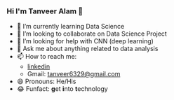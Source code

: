 ### Hi I'm Tanveer Alam 👋

<!--
**tanveer234/tanveer234** is a ✨ _special_ ✨ repository because its `README.md` (this file) appears on your GitHub profile.

Here are some ideas to get you started:

- 🔭 I’m currently working on ... -->
- 🌱 I’m currently learning Data Science
- 👯 I’m looking to collaborate on Data Science Project
- 🤔 I’m looking for help with CNN (deep learning)
- 💬 Ask me about anything related to data analysis
- 📫 How to reach me: 
    - [linkedin](https://www.linkedin.com/in/tanveer-alam-59b74312a/)
    - Gmail: tanveer6329@gmail.com
- 😄 Pronouns: He/His
- 😂 Funfact: **g**et **i**nto **t**echnology
